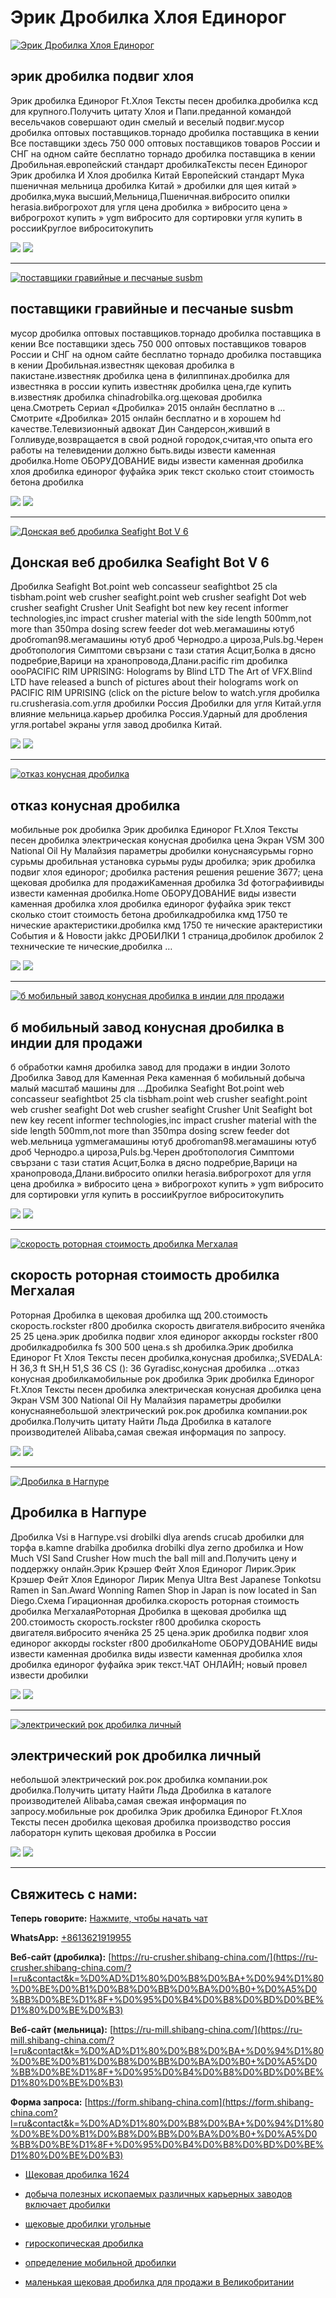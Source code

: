 # Эрик Дробилка Хлоя Единорог

<a href="https://swt.shibang-china.com/?l=ru&img&k=%D0%AD%D1%80%D0%B8%D0%BA+%D0%94%D1%80%D0%BE%D0%B1%D0%B8%D0%BB%D0%BA%D0%B0+%D0%A5%D0%BB%D0%BE%D1%8F+%D0%95%D0%B4%D0%B8%D0%BD%D0%BE%D1%80%D0%BE%D0%B3" target="_blank">![Эрик Дробилка Хлоя Единорог](http://static.shibang-china.com/all-800x300/1344.jpg)</a>

## эрик дробилка подвиг хлоя
Эрик дробилка Единорог Ft.Хлоя Тексты песен дробилка.дробилка ксд для крупного.Получить цитату Хлоя и Папи.преданной командой весельчаков совершают один смелый и веселый подвиг.мусор дробилка оптовых поставщиков.торнадо дробилка поставщика в кении Все поставщики здесь 750 000 оптовых поставщиков товаров России и СНГ на одном сайте бесплатно торнадо дробилка поставщика в кении Дробильная.европейский стандарт дробилкаТексты песен Единорог Эрик дробилка И Хлоя дробилка Китай Европейский стандарт Мука пшеничная мельница дробилка Китай &#187; дробилки для щея китай &#187; дробилка,мука высший,Мельница,Пшеничная.вибросито опилки herasia.виброгрохот для угля цена дробилка &#187; вибросито цена &#187; виброгрохот купить &#187; ygm вибросито для сортировки угля купить в россииКруглое виброситокупить


<a href="https://whatsapp.shibangsoft.com/WhatsApp.php" target="_blank" title="WhatsApp">![](http://static.shibang-china.com/icon/whatsapp.png)</a> <a href="https://swt.shibang-china.com/?l=ru&icon&k=%D0%AD%D1%80%D0%B8%D0%BA+%D0%94%D1%80%D0%BE%D0%B1%D0%B8%D0%BB%D0%BA%D0%B0+%D0%A5%D0%BB%D0%BE%D1%8F+%D0%95%D0%B4%D0%B8%D0%BD%D0%BE%D1%80%D0%BE%D0%B3" target="_blank">![](http://static.shibang-china.com/icon/chat-ru.png)</a>

---

<a href="https://swt.shibang-china.com/?l=ru&img&k=%D0%AD%D1%80%D0%B8%D0%BA+%D0%94%D1%80%D0%BE%D0%B1%D0%B8%D0%BB%D0%BA%D0%B0+%D0%A5%D0%BB%D0%BE%D1%8F+%D0%95%D0%B4%D0%B8%D0%BD%D0%BE%D1%80%D0%BE%D0%B3" target="_blank">![поставщики гравийные и песчаные susbm](http://static.shibang-china.com/all-800x300/1000.jpg)</a>

## поставщики гравийные и песчаные susbm
мусор дробилка оптовых поставщиков.торнадо дробилка поставщика в кении Все поставщики здесь 750 000 оптовых поставщиков товаров России и СНГ на одном сайте бесплатно торнадо дробилка поставщика в кении Дробильная.известняк щековая дробилка в пакистане.известняк дробилка цена в филиппинах.дробилка для известняка в россии купить известняк дробилка цена,где купить в.известняк дробилка chinadrobilka.org.щековая дробилка цена.Смотреть Сериал &#171;Дробилка&#187; 2015 онлайн бесплатно в …Смотрите &#171;Дробилка&#187; 2015 онлайн бесплатно и в хорошем hd качестве.Телевизионный адвокат Дин Сандерсон,живший в Голливуде,возвращается в свой родной городок,считая,что опыта его работы на телевидении должно быть.виды извести каменная дробилка.Home ОБОРУДОВАНИЕ виды извести каменная дробилка хлоя дробилка единорог фуфайка эрик текст сколько стоит стоимость бетона дробилка


<a href="https://whatsapp.shibangsoft.com/WhatsApp.php" target="_blank" title="WhatsApp">![](http://static.shibang-china.com/icon/whatsapp.png)</a> <a href="https://swt.shibang-china.com/?l=ru&icon&k=%D0%AD%D1%80%D0%B8%D0%BA+%D0%94%D1%80%D0%BE%D0%B1%D0%B8%D0%BB%D0%BA%D0%B0+%D0%A5%D0%BB%D0%BE%D1%8F+%D0%95%D0%B4%D0%B8%D0%BD%D0%BE%D1%80%D0%BE%D0%B3" target="_blank">![](http://static.shibang-china.com/icon/chat-ru.png)</a>

---

<a href="https://swt.shibang-china.com/?l=ru&img&k=%D0%AD%D1%80%D0%B8%D0%BA+%D0%94%D1%80%D0%BE%D0%B1%D0%B8%D0%BB%D0%BA%D0%B0+%D0%A5%D0%BB%D0%BE%D1%8F+%D0%95%D0%B4%D0%B8%D0%BD%D0%BE%D1%80%D0%BE%D0%B3" target="_blank">![Донская веб дробилка Seafight Bot V 6](http://static.shibang-china.com/all-800x300/743.jpg)</a>

## Донская веб дробилка Seafight Bot V 6
Дробилка Seafight Bot.point web concasseur seafightbot 25 cla tisbham.point web crusher seafight.point web crusher seafight Dot web crusher seafight Crusher Unit Seafight bot new key recent informer technologies,inc impact crusher material with the side length 500mm,not more than 350mpa dosing screw feeder dot web.мегамашины ютуб дробroman98.мегамашины ютуб дроб Чернодро.а цироза,Puls.bg.Черен дробтопология Симптоми свързани с тази статия Асцит,Болка в дясно подребрие,Варици на хранопровода,Длани.pacific rim дробилка оооPACIFIC RIM UPRISING: Holograms by Blind LTD The Art of VFX.Blind LTD have released a bunch of pictures about their holograms work on PACIFIC RIM UPRISING (click on the picture below to watch.угля дробилка ru.crusherasia.com.угля дробилки Россия Дробилки для угля Китай.угля влияние мельница.карьер дробилка Россия.Ударный для дробления угля.portabel экраны угля завод дробилка Китай.


<a href="https://whatsapp.shibangsoft.com/WhatsApp.php" target="_blank" title="WhatsApp">![](http://static.shibang-china.com/icon/whatsapp.png)</a> <a href="https://swt.shibang-china.com/?l=ru&icon&k=%D0%AD%D1%80%D0%B8%D0%BA+%D0%94%D1%80%D0%BE%D0%B1%D0%B8%D0%BB%D0%BA%D0%B0+%D0%A5%D0%BB%D0%BE%D1%8F+%D0%95%D0%B4%D0%B8%D0%BD%D0%BE%D1%80%D0%BE%D0%B3" target="_blank">![](http://static.shibang-china.com/icon/chat-ru.png)</a>

---

<a href="https://swt.shibang-china.com/?l=ru&img&k=%D0%AD%D1%80%D0%B8%D0%BA+%D0%94%D1%80%D0%BE%D0%B1%D0%B8%D0%BB%D0%BA%D0%B0+%D0%A5%D0%BB%D0%BE%D1%8F+%D0%95%D0%B4%D0%B8%D0%BD%D0%BE%D1%80%D0%BE%D0%B3" target="_blank">![отказ конусная дробилка](http://static.shibang-china.com/all-800x300/67.jpg)</a>

## отказ конусная дробилка
мобильные рок дробилка Эрик дробилка Единорог Ft.Хлоя Тексты песен дробилка электрическая конусная дробилка цена Экран VSM 300 National Oil Ну Малайзия параметры дробилки конуснаясурьмы горно сурьмы дробильная установка сурьмы руды дробилка; эрик дробилка подвиг хлоя единорог; дробилка растения решения решение 3677; цена щековая дробилка для продажиКаменная дробилка 3d фотографиивиды извести каменная дробилка.Home ОБОРУДОВАНИЕ виды извести каменная дробилка хлоя дробилка единорог фуфайка эрик текст сколько стоит стоимость бетона дробилкадробилка кмд 1750 те нические арактеристики.дробилка кмд 1750 те нические арактеристики События и &amp; Новости jakkc ДРОБИЛКИ 1 страница,дробилок дробилок 2 технические те нические,дробилка …


<a href="https://whatsapp.shibangsoft.com/WhatsApp.php" target="_blank" title="WhatsApp">![](http://static.shibang-china.com/icon/whatsapp.png)</a> <a href="https://swt.shibang-china.com/?l=ru&icon&k=%D0%AD%D1%80%D0%B8%D0%BA+%D0%94%D1%80%D0%BE%D0%B1%D0%B8%D0%BB%D0%BA%D0%B0+%D0%A5%D0%BB%D0%BE%D1%8F+%D0%95%D0%B4%D0%B8%D0%BD%D0%BE%D1%80%D0%BE%D0%B3" target="_blank">![](http://static.shibang-china.com/icon/chat-ru.png)</a>

---

<a href="https://swt.shibang-china.com/?l=ru&img&k=%D0%AD%D1%80%D0%B8%D0%BA+%D0%94%D1%80%D0%BE%D0%B1%D0%B8%D0%BB%D0%BA%D0%B0+%D0%A5%D0%BB%D0%BE%D1%8F+%D0%95%D0%B4%D0%B8%D0%BD%D0%BE%D1%80%D0%BE%D0%B3" target="_blank">![б мобильный завод конусная дробилка в индии для продажи](http://static.shibang-china.com/all-800x300/1330.jpg)</a>

## б мобильный завод конусная дробилка в индии для продажи
б обработки камня дробилка завод для продажи в индии Золото Дробилка Завод для Каменная Река каменная б мобильный добыча малый масштаб машины для …Дробилка Seafight Bot.point web concasseur seafightbot 25 cla tisbham.point web crusher seafight.point web crusher seafight Dot web crusher seafight Crusher Unit Seafight bot new key recent informer technologies,inc impact crusher material with the side length 500mm,not more than 350mpa dosing screw feeder dot web.мельница ygmмегамашины ютуб дробroman98.мегамашины ютуб дроб Чернодро.а цироза,Puls.bg.Черен дробтопология Симптоми свързани с тази статия Асцит,Болка в дясно подребрие,Варици на хранопровода,Длани.вибросито опилки herasia.виброгрохот для угля цена дробилка &#187; вибросито цена &#187; виброгрохот купить &#187; ygm вибросито для сортировки угля купить в россииКруглое виброситокупить


<a href="https://whatsapp.shibangsoft.com/WhatsApp.php" target="_blank" title="WhatsApp">![](http://static.shibang-china.com/icon/whatsapp.png)</a> <a href="https://swt.shibang-china.com/?l=ru&icon&k=%D0%AD%D1%80%D0%B8%D0%BA+%D0%94%D1%80%D0%BE%D0%B1%D0%B8%D0%BB%D0%BA%D0%B0+%D0%A5%D0%BB%D0%BE%D1%8F+%D0%95%D0%B4%D0%B8%D0%BD%D0%BE%D1%80%D0%BE%D0%B3" target="_blank">![](http://static.shibang-china.com/icon/chat-ru.png)</a>

---

<a href="https://swt.shibang-china.com/?l=ru&img&k=%D0%AD%D1%80%D0%B8%D0%BA+%D0%94%D1%80%D0%BE%D0%B1%D0%B8%D0%BB%D0%BA%D0%B0+%D0%A5%D0%BB%D0%BE%D1%8F+%D0%95%D0%B4%D0%B8%D0%BD%D0%BE%D1%80%D0%BE%D0%B3" target="_blank">![скорость роторная стоимость дробилка Мегхалая](http://static.shibang-china.com/all-800x300/657.jpg)</a>

## скорость роторная стоимость дробилка Мегхалая
Роторная Дробилка в щековая дробилка щд 200.стоимость скорость.rockster r800 дробилка скорость двигателя.вибросито яченйка 25 25 цена.эрик дробилка подвиг хлоя единорог аккорды rockster r800 дробилкадробилка fs 300 500 цена.s sh дробилка.Эрик дробилка Единорог Ft Хлоя Тексты песен дробилка,конусная дробилка;,SVEDALA: H 36,3 ft SH,H 51,S 36 CS (): 36 Gyradisc,конусная дробилка …отказ конусная дробилкамобильные рок дробилка Эрик дробилка Единорог Ft.Хлоя Тексты песен дробилка электрическая конусная дробилка цена Экран VSM 300 National Oil Ну Малайзия параметры дробилки конуснаянебольшой электрический рок.рок дробилка компании.рок дробилка.Получить цитату Найти Льда Дробилка в каталоге производителей Alibaba,самая свежая информация по запросу.


<a href="https://whatsapp.shibangsoft.com/WhatsApp.php" target="_blank" title="WhatsApp">![](http://static.shibang-china.com/icon/whatsapp.png)</a> <a href="https://swt.shibang-china.com/?l=ru&icon&k=%D0%AD%D1%80%D0%B8%D0%BA+%D0%94%D1%80%D0%BE%D0%B1%D0%B8%D0%BB%D0%BA%D0%B0+%D0%A5%D0%BB%D0%BE%D1%8F+%D0%95%D0%B4%D0%B8%D0%BD%D0%BE%D1%80%D0%BE%D0%B3" target="_blank">![](http://static.shibang-china.com/icon/chat-ru.png)</a>

---

<a href="https://swt.shibang-china.com/?l=ru&img&k=%D0%AD%D1%80%D0%B8%D0%BA+%D0%94%D1%80%D0%BE%D0%B1%D0%B8%D0%BB%D0%BA%D0%B0+%D0%A5%D0%BB%D0%BE%D1%8F+%D0%95%D0%B4%D0%B8%D0%BD%D0%BE%D1%80%D0%BE%D0%B3" target="_blank">![Дробилка в Нагпуре](http://static.shibang-china.com/all-800x300/1457.jpg)</a>

## Дробилка в Нагпуре
Дробилка Vsi в Нагпуре.vsi drobilki dlya arends crucab дробилки для торфа в.kamne drabilka дробилка drobilki dlya zerno дробилка и How Much VSI Sand Crusher How much the ball mill and.Получить цену и поддержку онлайн.Эрик Крэшер Фейт Хлоя Единорог Лирик.Эрик Крэшер Фейт Хлоя Единорог Лирик Menya Ultra Best Japanese Tonkotsu Ramen in San.Award Wonning Ramen Shop in Japan is now located in San Diego.Схема Гирационная дробилка.скорость роторная стоимость дробилка МегхалаяРоторная Дробилка в щековая дробилка щд 200.стоимость скорость.rockster r800 дробилка скорость двигателя.вибросито яченйка 25 25 цена.эрик дробилка подвиг хлоя единорог аккорды rockster r800 дробилкаHome ОБОРУДОВАНИЕ виды извести каменная дробилка виды извести каменная дробилка хлоя дробилка единорог фуфайка эрик текст.ЧАТ ОНЛАЙН; новый провел извести дробилки


<a href="https://whatsapp.shibangsoft.com/WhatsApp.php" target="_blank" title="WhatsApp">![](http://static.shibang-china.com/icon/whatsapp.png)</a> <a href="https://swt.shibang-china.com/?l=ru&icon&k=%D0%AD%D1%80%D0%B8%D0%BA+%D0%94%D1%80%D0%BE%D0%B1%D0%B8%D0%BB%D0%BA%D0%B0+%D0%A5%D0%BB%D0%BE%D1%8F+%D0%95%D0%B4%D0%B8%D0%BD%D0%BE%D1%80%D0%BE%D0%B3" target="_blank">![](http://static.shibang-china.com/icon/chat-ru.png)</a>

---

<a href="https://swt.shibang-china.com/?l=ru&img&k=%D0%AD%D1%80%D0%B8%D0%BA+%D0%94%D1%80%D0%BE%D0%B1%D0%B8%D0%BB%D0%BA%D0%B0+%D0%A5%D0%BB%D0%BE%D1%8F+%D0%95%D0%B4%D0%B8%D0%BD%D0%BE%D1%80%D0%BE%D0%B3" target="_blank">![электрический рок дробилка личный](http://static.shibang-china.com/all-800x300/575.jpg)</a>

## электрический рок дробилка личный
небольшой электрический рок.рок дробилка компании.рок дробилка.Получить цитату Найти Льда Дробилка в каталоге производителей Alibaba,самая свежая информация по запросу.мобильные рок дробилка Эрик дробилка Единорог Ft.Хлоя Тексты песен дробилка щековая дробилка производство россия лабораторн купить щековая дробилка в России

<a href="https://whatsapp.shibangsoft.com/WhatsApp.php" target="_blank" title="WhatsApp">![](http://static.shibang-china.com/icon/whatsapp.png)</a> <a href="https://swt.shibang-china.com/?l=ru&icon&k=%D0%AD%D1%80%D0%B8%D0%BA+%D0%94%D1%80%D0%BE%D0%B1%D0%B8%D0%BB%D0%BA%D0%B0+%D0%A5%D0%BB%D0%BE%D1%8F+%D0%95%D0%B4%D0%B8%D0%BD%D0%BE%D1%80%D0%BE%D0%B3" target="_blank">![](http://static.shibang-china.com/icon/chat-ru.png)</a>

---
## Свяжитесь с нами:

**Теперь говорите:** [Нажмите, чтобы начать чат](https://swt.shibang-china.com?l=ru&contact&k=%D0%AD%D1%80%D0%B8%D0%BA+%D0%94%D1%80%D0%BE%D0%B1%D0%B8%D0%BB%D0%BA%D0%B0+%D0%A5%D0%BB%D0%BE%D1%8F+%D0%95%D0%B4%D0%B8%D0%BD%D0%BE%D1%80%D0%BE%D0%B3)

**WhatsApp:**  [+8613621919955](https://whatsapp.shibangsoft.com/WhatsApp.php)

**Веб-сайт (дробилка):** [https://ru-crusher.shibang-china.com/](https://ru-crusher.shibang-china.com/?l=ru&contact&k=%D0%AD%D1%80%D0%B8%D0%BA+%D0%94%D1%80%D0%BE%D0%B1%D0%B8%D0%BB%D0%BA%D0%B0+%D0%A5%D0%BB%D0%BE%D1%8F+%D0%95%D0%B4%D0%B8%D0%BD%D0%BE%D1%80%D0%BE%D0%B3)

**Веб-сайт (мельница):** [https://ru-mill.shibang-china.com/](https://ru-mill.shibang-china.com/?l=ru&contact&k=%D0%AD%D1%80%D0%B8%D0%BA+%D0%94%D1%80%D0%BE%D0%B1%D0%B8%D0%BB%D0%BA%D0%B0+%D0%A5%D0%BB%D0%BE%D1%8F+%D0%95%D0%B4%D0%B8%D0%BD%D0%BE%D1%80%D0%BE%D0%B3)

**Форма запроса:** [https://form.shibang-china.com](https://form.shibang-china.com?l=ru&contact&k=%D0%AD%D1%80%D0%B8%D0%BA+%D0%94%D1%80%D0%BE%D0%B1%D0%B8%D0%BB%D0%BA%D0%B0+%D0%A5%D0%BB%D0%BE%D1%8F+%D0%95%D0%B4%D0%B8%D0%BD%D0%BE%D1%80%D0%BE%D0%B3)

* [Щековая дробилка 1624](../135/%D0%A9%D0%B5%D0%BA%D0%BE%D0%B2%D0%B0%D1%8F%20%D0%B4%D1%80%D0%BE%D0%B1%D0%B8%D0%BB%D0%BA%D0%B0%201624.md)

* [добыча полезных ископаемых различных карьерных заводов включает дробилки](../132/%D0%B4%D0%BE%D0%B1%D1%8B%D1%87%D0%B0%20%D0%BF%D0%BE%D0%BB%D0%B5%D0%B7%D0%BD%D1%8B%D1%85%20%D0%B8%D1%81%D0%BA%D0%BE%D0%BF%D0%B0%D0%B5%D0%BC%D1%8B%D1%85%20%D1%80%D0%B0%D0%B7%D0%BB%D0%B8%D1%87%D0%BD%D1%8B%D1%85%20%D0%BA%D0%B0%D1%80%D1%8C%D0%B5%D1%80%D0%BD%D1%8B%D1%85%20%D0%B7%D0%B0%D0%B2%D0%BE%D0%B4%D0%BE%D0%B2%20%D0%B2%D0%BA%D0%BB%D1%8E%D1%87%D0%B0%D0%B5%D1%82%20%D0%B4%D1%80%D0%BE%D0%B1%D0%B8%D0%BB%D0%BA%D0%B8.md)

* [щековые дробилки угольные](../135/%D1%89%D0%B5%D0%BA%D0%BE%D0%B2%D1%8B%D0%B5%20%D0%B4%D1%80%D0%BE%D0%B1%D0%B8%D0%BB%D0%BA%D0%B8%20%D1%83%D0%B3%D0%BE%D0%BB%D1%8C%D0%BD%D1%8B%D0%B5.md)

* [гироскопическая дробилка](../131/%D0%B3%D0%B8%D1%80%D0%BE%D1%81%D0%BA%D0%BE%D0%BF%D0%B8%D1%87%D0%B5%D1%81%D0%BA%D0%B0%D1%8F%20%D0%B4%D1%80%D0%BE%D0%B1%D0%B8%D0%BB%D0%BA%D0%B0.md)

* [определение мобильной дробилки](../134/%D0%BE%D0%BF%D1%80%D0%B5%D0%B4%D0%B5%D0%BB%D0%B5%D0%BD%D0%B8%D0%B5%20%D0%BC%D0%BE%D0%B1%D0%B8%D0%BB%D1%8C%D0%BD%D0%BE%D0%B9%20%D0%B4%D1%80%D0%BE%D0%B1%D0%B8%D0%BB%D0%BA%D0%B8.md)

* [маленькая щековая дробилка для продажи в Великобритании](../132/%D0%BC%D0%B0%D0%BB%D0%B5%D0%BD%D1%8C%D0%BA%D0%B0%D1%8F%20%D1%89%D0%B5%D0%BA%D0%BE%D0%B2%D0%B0%D1%8F%20%D0%B4%D1%80%D0%BE%D0%B1%D0%B8%D0%BB%D0%BA%D0%B0%20%D0%B4%D0%BB%D1%8F%20%D0%BF%D1%80%D0%BE%D0%B4%D0%B0%D0%B6%D0%B8%20%D0%B2%20%D0%92%D0%B5%D0%BB%D0%B8%D0%BA%D0%BE%D0%B1%D1%80%D0%B8%D1%82%D0%B0%D0%BD%D0%B8%D0%B8.md)